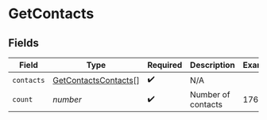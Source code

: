 # GetContacts


## Fields

| Field                                                               | Type                                                                | Required                                                            | Description                                                         | Example                                                             |
| ------------------------------------------------------------------- | ------------------------------------------------------------------- | ------------------------------------------------------------------- | ------------------------------------------------------------------- | ------------------------------------------------------------------- |
| `contacts`                                                          | [GetContactsContacts](../../models/shared/getcontactscontacts.md)[] | :heavy_check_mark:                                                  | N/A                                                                 |                                                                     |
| `count`                                                             | *number*                                                            | :heavy_check_mark:                                                  | Number of contacts                                                  | 17655                                                               |